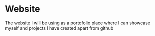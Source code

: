 # Website
The website I will be using as a portofolio place where I can showcase myself and projects I have created apart from github 
